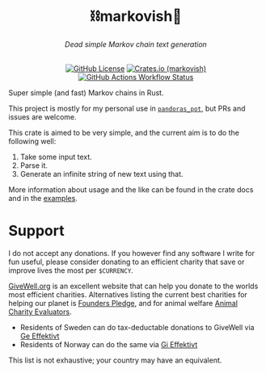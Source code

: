 <div align="center">
    <h1>⛓️markovish💬</h1>
    <i>Dead simple Markov chain text generation</i>
<br />
<br />

[![GitHub License](https://img.shields.io/github/license/ginger51011/markovish)](https://github.com/ginger51011/markovish/blob/main/LICENSE)
[![Crates.io (markovish)](https://img.shields.io/crates/v/markovish)](https://crates.io/crates/markovish)
[![GitHub Actions Workflow Status](https://img.shields.io/github/actions/workflow/status/ginger51011/markovish/rust.yml)](https://github.com/ginger51011/markovish/actions/)
</div>

Super simple (and fast) Markov chains in Rust.

This project is mostly for my personal use in [`pandoras_pot`](https://github.com/ginger51011/pandoras_pot/), but PRs
and issues are welcome.

This crate is aimed to be very simple, and the current aim is to do the following well:

1. Take some input text.
2. Parse it.
3. Generate an infinite string of new text using that.

More information about usage and the like can be found in the crate docs and in the [examples](./examples).

# Support

I do not accept any donations. If you however find any software I
write for fun useful, please consider donating to an efficient charity that
save or improve lives the most per `$CURRENCY`.

[GiveWell.org](https://givewell.org) is an excellent website that can help you
donate to the worlds most efficient charities. Alternatives listing the current
best charities for helping our planet is [Founders Pledge](https://www.founderspledge.com/funds/climate-change-fund), and for
animal welfare [Animal Charity Evaluators](https://animalcharityevaluators.org/donation-advice/recommended-charity-fund/).

- Residents of Sweden can do tax-deductable donations to GiveWell via [Ge Effektivt](https://geeffektivt.se)
- Residents of Norway can do the same via [Gi Effektivt](https://gieffektivt.no/)

This list is not exhaustive; your country may have an equivalent.
